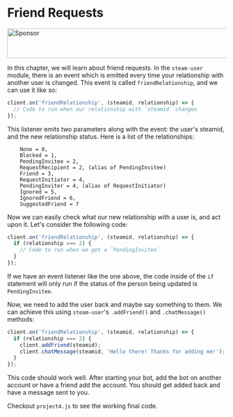 # Friend Requests

<a target='_blank' rel='nofollow' href='https://app.codesponsor.io/link/WWKSZ8BufMHxCu7dPGG4np4x/andrewda/node-steam-guide'>
  <img alt='Sponsor' width='888' height='68' src='https://app.codesponsor.io/embed/WWKSZ8BufMHxCu7dPGG4np4x/andrewda/node-steam-guide.svg' />
</a>

In this chapter, we will learn about friend requests. In the `steam-user`
module, there is an event which is emitted every time your relationship with
another user is changed. This event is called `friendRelationship`, and we can
use it like so:

```js
client.on('friendRelationship', (steamid, relationship) => {
  // Code to run when our relationship with `steamid` changes
});
```

This listener emits two parameters along with the event: the user's steamid,
and the new relationship status. Here is a list of the relationships:

```
    None = 0,
	Blocked = 1,
	PendingInvitee = 2,
	RequestRecipient = 2, (alias of PendingInvitee)
    Friend = 3,
	RequestInitiator = 4,
	PendingInviter = 4, (alias of RequestInitiator)
	Ignored = 5,
	IgnoredFriend = 6,
	SuggestedFriend = 7
```

Now we can easily check what our new relationship with a user is, and act upon
it. Let's consider the following code:

```js
client.on('friendRelationship', (steamid, relationship) => {
  if (relationship === 2) {
    // Code to run when we get a `PendingInvitee`
  }
});
```

If we have an event listener like the one above, the code inside of the `if`
statement will only run if the status of the person being updated is
`PendingInvitee`.

Now, we need to add the user back and maybe say something to them. We can
achieve this using `steam-user`'s `.addFriend()` and `.chatMessage()` methods:

```js
client.on('friendRelationship', (steamid, relationship) => {
  if (relationship === 2) {
    client.addFriend(steamid);
    client.chatMessage(steamid, 'Hello there! Thanks for adding me!');
  }
});
```

This code should work well. After starting your bot, add the bot on another
account or have a friend add the account. You should get added back and have
a message sent to you.

Checkout `project4.js` to see the working final code.
